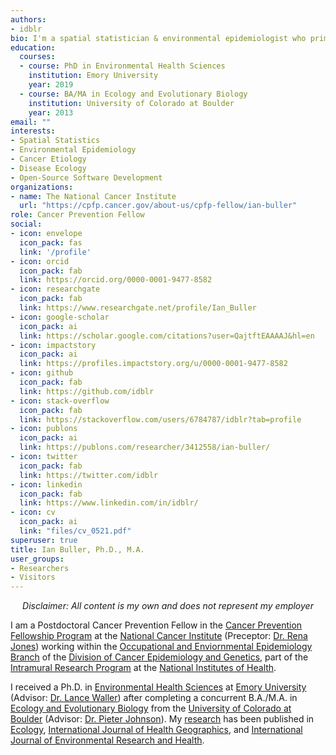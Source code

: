 ```yaml
---
authors:
- idblr
bio: I'm a spatial statistician & environmental epidemiologist who primarily codes in [R](https://cran.r-project.org/) *All content is my own and does not represent my employer • he/him/his*
education:
  courses:
  - course: PhD in Environmental Health Sciences
    institution: Emory University
    year: 2019
  - course: BA/MA in Ecology and Evolutionary Biology
    institution: University of Colorado at Boulder
    year: 2013
email: ""
interests:
- Spatial Statistics
- Environmental Epidemiology
- Cancer Etiology
- Disease Ecology
- Open-Source Software Development
organizations:
- name: The National Cancer Institute
  url: "https://cpfp.cancer.gov/about-us/cpfp-fellow/ian-buller"
role: Cancer Prevention Fellow
social:
- icon: envelope
  icon_pack: fas
  link: '/profile'
- icon: orcid
  icon_pack: fab
  link: https://orcid.org/0000-0001-9477-8582
- icon: researchgate
  icon_pack: fab
  link: https://www.researchgate.net/profile/Ian_Buller
- icon: google-scholar
  icon_pack: ai
  link: https://scholar.google.com/citations?user=QajtftEAAAAJ&hl=en
- icon: impactstory
  icon_pack: ai
  link: https://profiles.impactstory.org/u/0000-0001-9477-8582
- icon: github
  icon_pack: fab
  link: https://github.com/idblr
- icon: stack-overflow
  icon_pack: fab
  link: https://stackoverflow.com/users/6784787/idblr?tab=profile
- icon: publons
  icon_pack: ai
  link: https://publons.com/researcher/3412558/ian-buller/
- icon: twitter
  icon_pack: fab
  link: https://twitter.com/idblr
- icon: linkedin
  icon_pack: fab
  link: https://www.linkedin.com/in/idblr/  
- icon: cv
  icon_pack: ai
  link: "files/cv_0521.pdf"
superuser: true
title: Ian Buller, Ph.D., M.A.
user_groups:
- Researchers
- Visitors
---
```


<center>

 *Disclaimer: All content is my own and does not represent my employer*
 
 </center>

I am a Postdoctoral Cancer Prevention Fellow in the [Cancer Prevention Fellowship Program](https://cpfp.cancer.gov/) at the [National Cancer Institute](https://www.cancer.gov/) (Preceptor: [Dr. Rena Jones](https://dceg.cancer.gov/about/staff-directory/jones-rena)) working within the [Occupational and Enviornmental Epidemiology Branch](https://dceg.cancer.gov/about/organization/programs-ebp/oeeb) of the [Division of Cancer Epidemiology and Genetics](https://dceg.cancer.gov/), part of the [Intramural Research Program](https://irp.nih.gov/) at the [National Institutes of Health](https://www.nih.gov/).

I received a Ph.D. in [Environmental Health Sciences](https://www.sph.emory.edu/departments/eh/degree-programs/phd/index.html) at [Emory University](http://www.emory.edu) (Advisor: [Dr. Lance Waller](https://sph.emory.edu/faculty/profile/index.php?FID=345)) after completing a concurrent B.A./M.A. in [Ecology and Evolutionary Biology](https://www.colorado.edu/ebio/) from the [University of Colorado at Boulder](https://www.colorado.edu/) (Advisor: [Dr. Pieter Johnson](https://www.colorado.edu/ebio/pieter-johnson)). My [research](https://www.ncbi.nlm.nih.gov/myncbi/ian.buller.2/bibliography/public/) has been published in [Ecology](https://esajournals.onlinelibrary.wiley.com/journal/19399170), [International Journal of Health Geographics](https://ij-healthgeographics.biomedcentral.com/), and [International Journal of Environmental Research and Health](https://www.mdpi.com/journal/ijerph).

